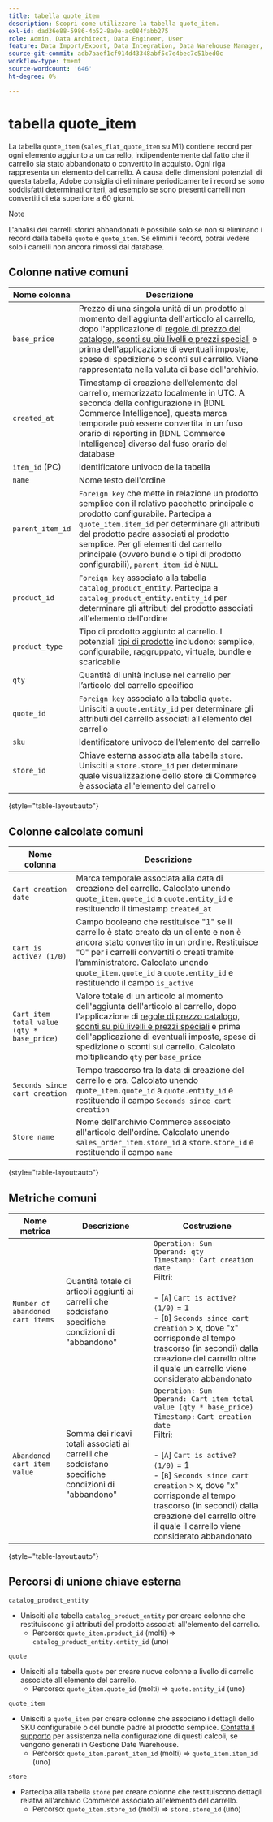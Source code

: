 ```yaml
---
title: tabella quote_item
description: Scopri come utilizzare la tabella quote_item.
exl-id: dad36e88-5986-4b52-8a0e-ac084fabb275
role: Admin, Data Architect, Data Engineer, User
feature: Data Import/Export, Data Integration, Data Warehouse Manager, Commerce Tables
source-git-commit: adb7aaef1cf914d43348abf5c7e4bec7c51bed0c
workflow-type: tm+mt
source-wordcount: '646'
ht-degree: 0%

---
```


# tabella quote_item

La tabella `quote_item` (`sales_flat_quote_item` su M1) contiene record per ogni elemento aggiunto a un carrello, indipendentemente dal fatto che il carrello sia stato abbandonato o convertito in acquisto. Ogni riga rappresenta un elemento del carrello. A causa delle dimensioni potenziali di questa tabella, Adobe consiglia di eliminare periodicamente i record se sono soddisfatti determinati criteri, ad esempio se sono presenti carrelli non convertiti di età superiore a 60 giorni.

>[!NOTE]
>
>L&#39;analisi dei carrelli storici abbandonati è possibile solo se non si eliminano i record dalla tabella `quote` e `quote_item`. Se elimini i record, potrai vedere solo i carrelli non ancora rimossi dal database.

## Colonne native comuni

| **Nome colonna** | **Descrizione** |
|---|---|
| `base_price` | Prezzo di una singola unità di un prodotto al momento dell&#39;aggiunta dell&#39;articolo al carrello, dopo l&#39;applicazione di [regole di prezzo del catalogo, sconti su più livelli e prezzi speciali](https://experienceleague.adobe.com/docs/commerce-admin/catalog/products/pricing/pricing-advanced.html?lang=it) e prima dell&#39;applicazione di eventuali imposte, spese di spedizione o sconti sul carrello. Viene rappresentata nella valuta di base dell&#39;archivio. |
| `created_at` | Timestamp di creazione dell’elemento del carrello, memorizzato localmente in UTC. A seconda della configurazione in [!DNL Commerce Intelligence], questa marca temporale può essere convertita in un fuso orario di reporting in [!DNL Commerce Intelligence] diverso dal fuso orario del database |
| `item_id` (PC) | Identificatore univoco della tabella |
| `name` | Nome testo dell&#39;ordine |
| `parent_item_id` | `Foreign key` che mette in relazione un prodotto semplice con il relativo pacchetto principale o prodotto configurabile. Partecipa a `quote_item.item_id` per determinare gli attributi del prodotto padre associati al prodotto semplice. Per gli elementi del carrello principale (ovvero bundle o tipi di prodotto configurabili), `parent_item_id` è `NULL` |
| `product_id` | `Foreign key` associato alla tabella `catalog_product_entity`. Partecipa a `catalog_product_entity.entity_id` per determinare gli attributi del prodotto associati all&#39;elemento dell&#39;ordine |
| `product_type` | Tipo di prodotto aggiunto al carrello. I potenziali [tipi di prodotto](https://experienceleague.adobe.com/docs/commerce-admin/catalog/products/product-create.html?lang=it#product-types) includono: semplice, configurabile, raggruppato, virtuale, bundle e scaricabile |
| `qty` | Quantità di unità incluse nel carrello per l’articolo del carrello specifico |
| `quote_id` | `Foreign key` associato alla tabella `quote`. Unisciti a `quote.entity_id` per determinare gli attributi del carrello associati all&#39;elemento del carrello |
| `sku` | Identificatore univoco dell’elemento del carrello |
| `store_id` | Chiave esterna associata alla tabella `store`. Unisciti a `store.store_id` per determinare quale visualizzazione dello store di Commerce è associata all&#39;elemento del carrello |

{style="table-layout:auto"}

## Colonne calcolate comuni

| **Nome colonna** | **Descrizione** |
|---|---|
| `Cart creation date` | Marca temporale associata alla data di creazione del carrello. Calcolato unendo `quote_item.quote_id` a `quote.entity_id` e restituendo il timestamp `created_at` |
| `Cart is active? (1/0)` | Campo booleano che restituisce &quot;1&quot; se il carrello è stato creato da un cliente e non è ancora stato convertito in un ordine. Restituisce &quot;0&quot; per i carrelli convertiti o creati tramite l’amministratore. Calcolato unendo `quote_item.quote_id` a `quote.entity_id` e restituendo il campo `is_active` |
| `Cart item total value (qty * base_price)` | Valore totale di un articolo al momento dell&#39;aggiunta dell&#39;articolo al carrello, dopo l&#39;applicazione di [regole di prezzo catalogo, sconti su più livelli e prezzi speciali](https://experienceleague.adobe.com/docs/commerce-admin/catalog/products/pricing/pricing-advanced.html?lang=it) e prima dell&#39;applicazione di eventuali imposte, spese di spedizione o sconti sul carrello. Calcolato moltiplicando `qty` per `base_price` |
| `Seconds since cart creation` | Tempo trascorso tra la data di creazione del carrello e ora. Calcolato unendo `quote_item.quote_id` a `quote.entity_id` e restituendo il campo `Seconds since cart creation` |
| `Store name` | Nome dell&#39;archivio Commerce associato all&#39;articolo dell&#39;ordine. Calcolato unendo `sales_order_item.store_id` a `store.store_id` e restituendo il campo `name` |

{style="table-layout:auto"}

## Metriche comuni

| **Nome metrica** | **Descrizione** | **Costruzione** |
|---|---|---|
| `Number of abandoned cart items` | Quantità totale di articoli aggiunti ai carrelli che soddisfano specifiche condizioni di &quot;abbandono&quot; | `Operation: Sum`<br/>`Operand: qty`<br/>`Timestamp: Cart creation date`<br>Filtri:<br><br>- \[`A`\] `Cart is active? (1/0)` = 1<br>- \[`B`\] `Seconds since cart creation` > x, dove &quot;x&quot; corrisponde al tempo trascorso (in secondi) dalla creazione del carrello oltre il quale un carrello viene considerato abbandonato |
| `Abandoned cart item value` | Somma dei ricavi totali associati ai carrelli che soddisfano specifiche condizioni di &quot;abbandono&quot; | `Operation: Sum`<br>`Operand: Cart item total value (qty * base_price)`<br>`Timestamp:` `Cart creation date`<br>Filtri:<br><br>- \[`A`\] `Cart is active? (1/0)` = 1<br>- \[`B`\] `Seconds since cart creation` > x, dove &quot;x&quot; corrisponde al tempo trascorso (in secondi) dalla creazione del carrello oltre il quale il carrello viene considerato abbandonato |

{style="table-layout:auto"}

## Percorsi di unione chiave esterna

`catalog_product_entity`

* Unisciti alla tabella `catalog_product_entity` per creare colonne che restituiscono gli attributi del prodotto associati all&#39;elemento del carrello.
   * Percorso: `quote_item.product_id` (molti) => `catalog_product_entity.entity_id` (uno)

`quote`

* Unisciti alla tabella `quote` per creare nuove colonne a livello di carrello associate all&#39;elemento del carrello.
   * Percorso: `quote_item.quote_id` (molti) => `quote.entity_id` (uno)

`quote_item`

* Unisciti a `quote_item` per creare colonne che associano i dettagli dello SKU configurabile o del bundle padre al prodotto semplice. [Contatta il supporto](https://experienceleague.adobe.com/docs/commerce-knowledge-base/kb/troubleshooting/miscellaneous/mbi-service-policies.html?lang=it) per assistenza nella configurazione di questi calcoli, se vengono generati in Gestione Date Warehouse.
   * Percorso: `quote_item.parent_item_id` (molti) => `quote_item.item_id` (uno)

`store`

* Partecipa alla tabella `store` per creare colonne che restituiscono dettagli relativi all&#39;archivio Commerce associato all&#39;elemento del carrello.
   * Percorso: `quote_item.store_id` (molti) => `store.store_id` (uno)
